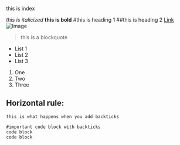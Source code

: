 this is index 

*this is italicized* 
**this is bold**
#this is heading 1
##this is heading 2
[Link](https://canvas.ucsd.edu/courses/35489) 
![Image](https://pngimg.com/image/30524)
> this is a blockquote 

* List 1
* List 2
* List 3 

1. One 
2. Two 
3. Three 

Horizontal rule:
--- 

`this is what happens when you add backticks `

```
#important code block with backticks 
code block 
code block 

```

